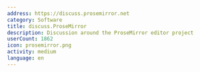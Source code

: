 ```yaml
---
address: https://discuss.prosemirror.net
category: Software
title: discuss.ProseMirror
description: Discussion around the ProseMirror editor project
userCount: 1862
icon: prosemirror.png
activity: medium
language: en
---
```

